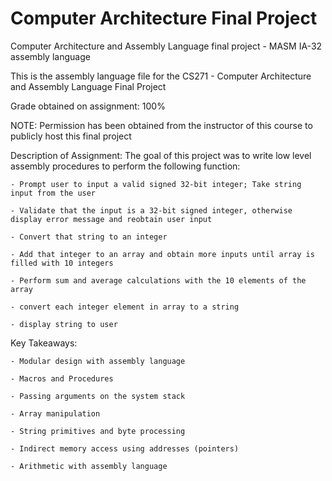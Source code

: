 # Computer Architecture Final Project
Computer Architecture and Assembly Language final project - MASM IA-32 assembly language

This is the assembly language file for the CS271 - Computer Architecture and Assembly Language Final Project

Grade obtained on assignment: 100%

NOTE: Permission has been obtained from the instructor of this course to publicly host this final project

Description of Assignment: The goal of this project was to write low level assembly procedures to perform the following function:

    - Prompt user to input a valid signed 32-bit integer; Take string input from the user
    
    - Validate that the input is a 32-bit signed integer, otherwise display error message and reobtain user input
    
    - Convert that string to an integer
    
    - Add that integer to an array and obtain more inputs until array is filled with 10 integers
    
    - Perform sum and average calculations with the 10 elements of the array
    
    - convert each integer element in array to a string
    
    - display string to user

Key Takeaways:

    - Modular design with assembly language
    
    - Macros and Procedures
    
    - Passing arguments on the system stack
    
    - Array manipulation
    
    - String primitives and byte processing
    
    - Indirect memory access using addresses (pointers)
    
    - Arithmetic with assembly language
    
